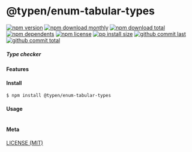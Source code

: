 # @typen/enum-tabular-types

[![npm version][badge-npm-version]][url-npm]
[![npm download monthly][badge-npm-download-monthly]][url-npm]
[![npm download total][badge-npm-download-total]][url-npm]
[![npm dependents][badge-npm-dependents]][url-github]
[![npm license][badge-npm-license]][url-npm]
[![pp install size][badge-pp-install-size]][url-pp]
[![github commit last][badge-github-last-commit]][url-github]
[![github commit total][badge-github-commit-count]][url-github]

[//]: <> (Shields)
[badge-npm-version]: https://flat.badgen.net/npm/v/@typen/enum-tabular-types
[badge-npm-download-monthly]: https://flat.badgen.net/npm/dm/@typen/enum-tabular-types
[badge-npm-download-total]:https://flat.badgen.net/npm/dt/@typen/enum-tabular-types
[badge-npm-dependents]: https://flat.badgen.net/npm/dependents/@typen/enum-tabular-types
[badge-npm-license]: https://flat.badgen.net/npm/license/@typen/enum-tabular-types
[badge-pp-install-size]: https://flat.badgen.net/packagephobia/install/@typen/enum-tabular-types
[badge-github-last-commit]: https://flat.badgen.net/github/last-commit/hoyeungw/typen
[badge-github-commit-count]: https://flat.badgen.net/github/commits/hoyeungw/typen

[//]: <> (Link)
[url-npm]: https://npmjs.org/package/@typen/enum-tabular-types
[url-pp]: https://packagephobia.now.sh/result?p=@typen/enum-tabular-types
[url-github]: https://github.com/hoyeungw/typen

##### Type checker

#### Features

#### Install
```console
$ npm install @typen/enum-tabular-types
```

#### Usage
```js
```

#### Meta
[LICENSE (MIT)](LICENSE)
